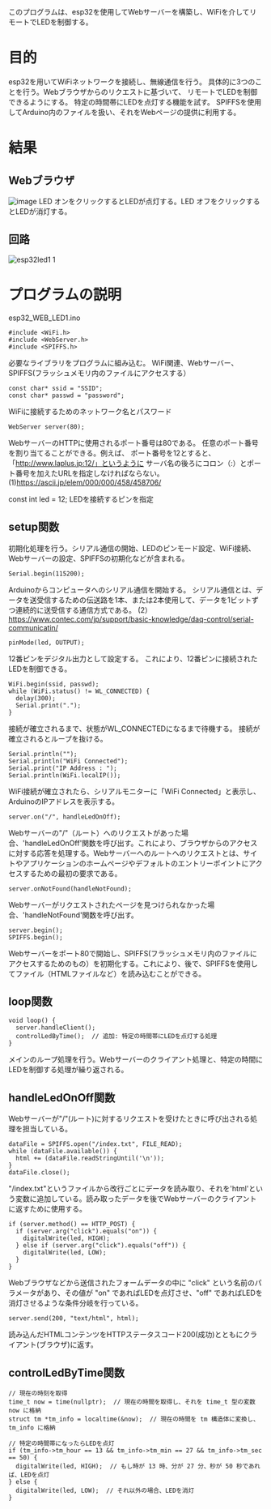 このプログラムは、esp32を使用してWebサーバーを構築し、WiFiを介してリモートでLEDを制御する。

# 目的
esp32を用いてWiFiネットワークを接続し、無線通信を行う。
具体的に3つのことを行う。Webブラウザからのリクエストに基づいて、
リモートでLEDを制御できるようにする。
特定の時間帯にLEDを点灯する機能を試す。
SPIFFSを使用してArduino内のファイルを扱い、それをWebページの提供に利用する。

# 結果
## Webブラウザ
![image](https://github.com/laplus3/esp32_WEB_LED1/assets/157358254/9eaf60ae-3e2f-4c5f-a185-910ce343a627)
LED オンをクリックするとLEDが点灯する。LED オフをクリックするとLEDが消灯する。　　
## 回路
![esp32led1 1](https://github.com/laplus3/esp32_WEB_LED1/assets/157358254/e660c003-1135-4956-a87e-441bdbeeeb5a)


# プログラムの説明
esp32_WEB_LED1.ino
```
#include <WiFi.h>
#include <WebServer.h>
#include <SPIFFS.h>
```
必要なライブラリをプログラムに組み込む。
WiFi関連、Webサーバー、SPIFFS(フラッシュメモリ内のファイルにアクセスする）
```
const char* ssid = "SSID";
const char* passwd = "password";
```
WiFiに接続するためのネットワーク名とパスワード
```
WebServer server(80);
```
WebサーバーのHTTPに使用されるポート番号は80である。
任意のポート番号を割り当てることができる。例えば、
ポート番号を12とすると、「http://www.laplus.jp:12/」というように
サーバ名の後ろにコロン（:）とポート番号を加えたURLを指定しなければならない。  
(1)https://ascii.jp/elem/000/000/458/458706/

const int led = 12;
LEDを接続するピンを指定
## setup関数
初期化処理を行う。シリアル通信の開始、LEDのピンモード設定、WiFi接続、Webサーバーの設定、SPIFFSの初期化などが含まれる。
```
Serial.begin(115200);
```
Arduinoからコンピュータへのシリアル通信を開始する。
シリアル通信とは、データを送受信するための伝送路を1本、または2本使用して、データを1ビットずつ連続的に送受信する通信方式である。  (2）https://www.contec.com/jp/support/basic-knowledge/daq-control/serial-communicatin/
```
pinMode(led, OUTPUT);
```
12番ピンをデジタル出力として設定する。
これにより、12番ピンに接続されたLEDを制御できる。
```
WiFi.begin(ssid, passwd);
while (WiFi.status() != WL_CONNECTED) {
  delay(300);
  Serial.print(".");
}
```
接続が確立されるまで、状態がWL_CONNECTEDになるまで待機する。
接続が確立されるとループを抜ける。
```
Serial.println("");
Serial.println("WiFi Connected");
Serial.print("IP Address : ");
Serial.println(WiFi.localIP());
```
WiFi接続が確立されたら、シリアルモニターに「WiFi Connected」と表示し、
ArduinoのIPアドレスを表示する。
```
server.on("/", handleLedOnOff);
```
Webサーバーの"/"（ルート）へのリクエストがあった場合、'handleLedOnOff'関数を呼び出す。これにより、ブラウザからのアクセスに対する応答を処理する。Webサーバーへのルートへのリクエストとは、サイトやアプリケーションのホームページやデフォルトのエントリーポイントにアクセスするための最初の要求である。
```
server.onNotFound(handleNotFound);
```
Webサーバーがリクエストされたページを見つけられなかった場合、'handleNotFound'関数を呼び出す。
```
server.begin();
SPIFFS.begin();
```
Webサーバーをポート80で開始し、SPIFFS(フラッシュメモリ内のファイルにアクセスするためのもの）を初期化する。これにより、後で、SPIFFSを使用してファイル（HTMLファイルなど）を読み込むことができる。
## loop関数
```
void loop() {
  server.handleClient();
  controlLedByTime();  // 追加: 特定の時間帯にLEDを点灯する処理
}
```
メインのループ処理を行う。Webサーバーのクライアント処理と、特定の時間にLEDを制御する処理が繰り返される。
## handleLedOnOff関数
Webサーバーが"/"(ルート)に対するリクエストを受けたときに呼び出される処理を担当している。
```
dataFile = SPIFFS.open("/index.txt", FILE_READ);
while (dataFile.available()) {
  html += (dataFile.readStringUntil('\n'));
}
dataFile.close();
```
"/index.txt"というファイルから改行ごとにデータを読み取り、それを'html'という変数に追加している。読み取ったデータを後でWebサーバーのクライアントに返すために使用する。
```
if (server.method() == HTTP_POST) {
  if (server.arg("click").equals("on")) {
    digitalWrite(led, HIGH);
  } else if (server.arg("click").equals("off")) {
    digitalWrite(led, LOW);
  }
}
```
Webブラウザなどから送信されたフォームデータの中に "click" という名前のパラメータがあり、その値が "on" であればLEDを点灯させ、"off" であればLEDを消灯させるような条件分岐を行っている。
```
server.send(200, "text/html", html);
```
読み込んだHTMLコンテンツをHTTPステータスコード200(成功)とともにクライアント(ブラウザ)に返す。
## controlLedByTime関数
```
// 現在の時刻を取得
time_t now = time(nullptr);  // 現在の時間を取得し、それを time_t 型の変数 now に格納
struct tm *tm_info = localtime(&now);  // 現在の時間を tm 構造体に変換し、tm_info に格納

// 特定の時間帯になったらLEDを点灯
if (tm_info->tm_hour == 13 && tm_info->tm_min == 27 && tm_info->tm_sec == 50) {
  digitalWrite(led, HIGH);  // もし時が 13 時、分が 27 分、秒が 50 秒であれば、LEDを点灯
} else {
  digitalWrite(led, LOW);  // それ以外の場合、LEDを消灯
}
```
